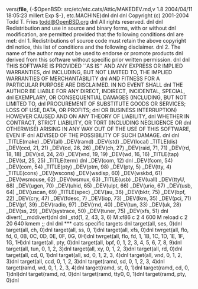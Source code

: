 vers(__file__,
	{-$OpenBSD: src/etc/etc.cats/Attic/MAKEDEV.md,v 1.8 2004/04/11 18:05:23 millert Exp $-},
etc.MACHINE)dnl
dnl
dnl Copyright (c) 2001-2004 Todd T. Fries <todd@OpenBSD.org>
dnl All rights reserved.
dnl
dnl Redistribution and use in source and binary forms, with or without
dnl modification, are permitted provided that the following conditions
dnl are met:
dnl 1. Redistributions of source code must retain the above copyright
dnl    notice, this list of conditions and the following disclaimer.
dnl 2. The name of the author may not be used to endorse or promote products
dnl    derived from this software without specific prior written permission.
dnl
dnl THIS SOFTWARE IS PROVIDED ``AS IS'' AND ANY EXPRESS OR IMPLIED WARRANTIES,
dnl INCLUDING, BUT NOT LIMITED TO, THE IMPLIED WARRANTIES OF MERCHANTABILITY
dnl AND FITNESS FOR A PARTICULAR PURPOSE ARE DISCLAIMED.  IN NO EVENT SHALL
dnl THE AUTHOR BE LIABLE FOR ANY DIRECT, INDIRECT, INCIDENTAL, SPECIAL,
dnl EXEMPLARY, OR CONSEQUENTIAL DAMAGES (INCLUDING, BUT NOT LIMITED TO,
dnl PROCUREMENT OF SUBSTITUTE GOODS OR SERVICES; LOSS OF USE, DATA, OR PROFITS;
dnl OR BUSINESS INTERRUPTION) HOWEVER CAUSED AND ON ANY THEORY OF LIABILITY,
dnl WHETHER IN CONTRACT, STRICT LIABILITY, OR TORT (INCLUDING NEGLIGENCE OR
dnl OTHERWISE) ARISING IN ANY WAY OUT OF THE USE OF THIS SOFTWARE, EVEN IF
dnl ADVISED OF THE POSSIBILITY OF SUCH DAMAGE.
dnl
dnl
_TITLE(make)
_DEV(all)
_DEV(ramd)
_DEV(std)
_DEV(local)
_TITLE(dis)
_DEV(ccd, 21, 21)
_DEV(cd, 26, 26)
_DEV(ch, 27)
_DEV(raid, 71, 71)
_DEV(rd, 18, 18)
_DEV(sd, 24, 24)
_DEV(vnd, 19, 19)
_DEV(wd, 16, 16)
_TITLE(tap)
_DEV(st, 25, 25)
_TITLE(term)
dnl _DEV(com, 12)
dnl _DEV(fcom, 54)
_DEV(com, 54)
_TITLE(pty)
_DEV(ptm, 98)
_DEV(pty, 5)
_DEV(tty, 4)
_TITLE(cons)
_DEV(wscons)
_DEV(wsdisp, 60)
_DEV(wskbd, 61)
_DEV(wsmouse, 62)
_DEV(wsmux, 63)
_TITLE(usb)
_DEV(uall)
_DEV(ttyU, 68)
_DEV(ugen, 70)
_DEV(uhid, 65)
_DEV(ulpt, 66)
_DEV(urio, 67)
_DEV(usb, 64)
_DEV(uscan, 69)
_TITLE(spec)
_DEV(au, 36)
_DEV(bktr, 75)
_DEV(bpf, 22)
_DEV(cry, 47)
_DEV(fdesc, 7)
_DEV(iop, 73)
_DEV(lkm, 35)
_DEV(pci, 71)
_DEV(pf, 39)
_DEV(radio, 97)
_DEV(rnd, 40)
_DEV(tun, 33)
_DEV(uk, 28)
_DEV(ss, 29)
_DEV(systrace, 50)
_DEV(tuner, 75)
_DEV(xfs, 51)
dnl
divert(__mddivert)dnl
dnl
_std(1, 2, 43, 3, 6)
	M xf86		c 2 4 600
	M reload	c 2 20 640 kmem
	;;
dnl
dnl *** cats specific targets
dnl
target(all, ses, 0)dnl
target(all, ch, 0)dnl
target(all, ss, 0, 1)dnl
target(all, xfs, 0)dnl
twrget(all, flo, fd, 0, 0B, 0C, 0D, 0E, 0F, 0G, 0H)dnl
twrget(all, flo, fd, 1, 1B, 1C, 1D, 1E, 1F, 1G, 1H)dnl
target(all, pty, 0)dnl
target(all, bpf, 0, 1, 2, 3, 4, 5, 6, 7, 8, 9)dnl
target(all, tun, 0, 1, 2, 3)dnl
target(all, xy, 0, 1, 2, 3)dnl
target(all, rd, 0)dnl
target(all, cd, 0, 1)dnl
target(all, sd, 0, 1, 2, 3, 4)dnl
target(all, vnd, 0, 1, 2, 3)dnl
target(all, ccd, 0, 1, 2, 3)dnl
target(ramd, sd, 0, 1, 2, 3, 4)dnl
target(ramd, wd, 0, 1, 2, 3, 4)dnl
target(ramd, st, 0, 1)dnl
target(ramd, cd, 0, 1)dnl)dnl
target(ramd, rd, 0)dnl
target(ramd, tty0, 0, 1)dnl
target(ramd, pty, 0)dnl
